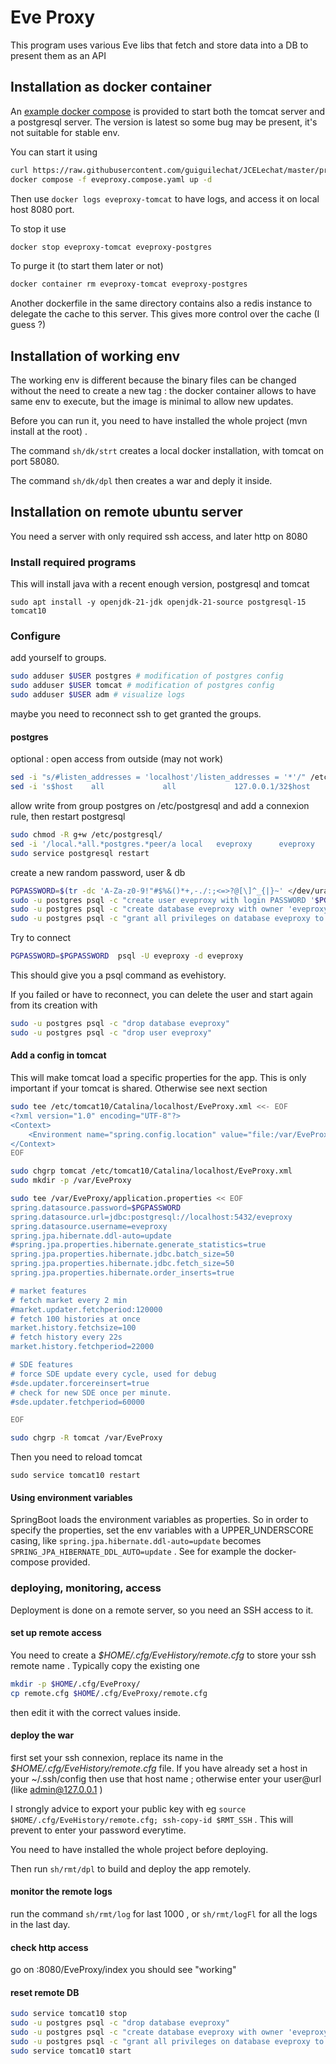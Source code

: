 # Eve Proxy

This program uses various Eve libs that fetch and store data into a DB to present them as an API

## Installation as docker container

An [example docker compose](docker/compose) is provided to start both the tomcat server and a postgresql server.
The version is latest so some bug may be present, it's not suitable for stable env.

You can start it using 

```bash
curl https://raw.githubusercontent.com/guiguilechat/JCELechat/master/programs/spring/eveproxy/docker/compose/postgres-tomcat.yml -o eveproxy.compose.yaml
docker compose -f eveproxy.compose.yaml up -d
```

Then use `docker logs eveproxy-tomcat` to have logs, and access it on local host 8080 port.

To stop it use

```bash
docker stop eveproxy-tomcat eveproxy-postgres
```

To purge it (to start them later or not)

```bash
docker container rm eveproxy-tomcat eveproxy-postgres
```

Another dockerfile in the same directory contains also a redis instance to delegate the cache to this server. This gives more control over the cache (I guess ?)

## Installation of working env

The working env is different because the binary files can be changed without the need to create a new tag : the docker container allows to have same env to execute, but the image is minimal to allow new updates.

Before you can run it, you need to have installed the whole project (mvn install at the root) .

The command `sh/dk/strt` creates a local docker installation, with tomcat on port 58080.

The command `sh/dk/dpl` then creates a war and deply it inside.

## Installation on remote ubuntu server

You need a server with only required ssh access, and later http on 8080

### Install required programs

This will install java with a recent enough version, postgresql and tomcat

`sudo apt install -y openjdk-21-jdk openjdk-21-source postgresql-15 tomcat10`

### Configure

add yourself to groups.

```bash
sudo adduser $USER postgres # modification of postgres config
sudo adduser $USER tomcat # modification of postgres config
sudo adduser $USER adm # visualize logs
```

maybe you need to reconnect ssh to get granted the groups.

#### postgres

optional : open access from outside (may not work)

```bash
sed -i "s/#listen_addresses = 'localhost'/listen_addresses = '*'/" /etc/postgresql/15/main/postgresql.conf
sed -i 's$host    all             all             127.0.0.1/32$host    all             all             0.0.0.0/0$' /etc/postgresql/15/main/pg_hba.conf
```

allow write from group postgres on /etc/postgresql and add a connexion rule, then restart postgresql

```bash
sudo chmod -R g+w /etc/postgresql/
sed -i '/local.*all.*postgres.*peer/a local   eveproxy      eveproxy                              scram-sha-256' /etc/postgresql/15/main/pg_hba.conf
sudo service postgresql restart
```

create a new random password, user & db

```bash
PGPASSWORD=$(tr -dc 'A-Za-z0-9!"#$%&()*+,-./:;<=>?@[\]^_{|}~' </dev/urandom | head -c 32  ; echo)
sudo -u postgres psql -c "create user eveproxy with login PASSWORD '$PGPASSWORD';"
sudo -u postgres psql -c "create database eveproxy with owner 'eveproxy' encoding 'utf8';"
sudo -u postgres psql -c "grant all privileges on database eveproxy to eveproxy;"
```


Try to connect

```bash
PGPASSWORD=$PGPASSWORD  psql -U eveproxy -d eveproxy
```

This should give you a psql command as evehistory.

If you failed or have to reconnect, you can delete the user and start again from its creation with

```bash
sudo -u postgres psql -c "drop database eveproxy"
sudo -u postgres psql -c "drop user eveproxy"
```

#### Add a config in tomcat


This will make tomcat load a specific properties for the app.
This is only important if your tomcat is shared. Otherwise see next section


``` bash
sudo tee /etc/tomcat10/Catalina/localhost/EveProxy.xml <<- EOF
<?xml version="1.0" encoding="UTF-8"?>
<Context>
    <Environment name="spring.config.location" value="file:/var/EveProxy/" type="java.lang.String"/>
</Context>
EOF

sudo chgrp tomcat /etc/tomcat10/Catalina/localhost/EveProxy.xml
sudo mkdir -p /var/EveProxy

sudo tee /var/EveProxy/application.properties << EOF
spring.datasource.password=$PGPASSWORD
spring.datasource.url=jdbc:postgresql://localhost:5432/eveproxy
spring.datasource.username=eveproxy
spring.jpa.hibernate.ddl-auto=update
#spring.jpa.properties.hibernate.generate_statistics=true
spring.jpa.properties.hibernate.jdbc.batch_size=50
spring.jpa.properties.hibernate.jdbc.fetch_size=50
spring.jpa.properties.hibernate.order_inserts=true

# market features
# fetch market every 2 min 
#market.updater.fetchperiod:120000
# fetch 100 histories at once
market.history.fetchsize=100
# fetch history every 22s
market.history.fetchperiod=22000

# SDE features
# force SDE update every cycle, used for debug
#sde.updater.forcereinsert=true
# check for new SDE once per minute.
#sde.updater.fetchperiod=60000

EOF

sudo chgrp -R tomcat /var/EveProxy
```

Then you need to reload tomcat

```
sudo service tomcat10 restart
```

#### Using environment variables

SpringBoot loads the environment variables as properties. So in order to specify the properties, set the env variables with a UPPER_UNDERSCORE casing, like `spring.jpa.hibernate.ddl-auto=update` becomes `SPRING_JPA_HIBERNATE_DDL_AUTO=update` . See for example the docker-compose provided.

### deploying, monitoring, access

Deployment is done on a remote server, so you need an SSH access to it.

#### set up remote access

You need to create a *$HOME/.cfg/EveHistory/remote.cfg* to store your ssh remote name . Typically copy the existing one 

``` bash
mkdir -p $HOME/.cfg/EveProxy/
cp remote.cfg $HOME/.cfg/EveProxy/remote.cfg
```

 then edit it with the correct values inside.

#### deploy the war

first set your ssh connexion, replace its name in the *$HOME/.cfg/EveHistory/remote.cfg* file. If you have already set a host in your ~/.ssh/config then use that host name ; otherwise enter your user@url (like admin@127.0.0.1 )

I strongly advice to export your public key with eg `source $HOME/.cfg/EveHistory/remote.cfg; ssh-copy-id $RMT_SSH` . This will prevent to enter your password everytime.

You need to have installed the whole project before deploying.

Then run `sh/rmt/dpl` to build and deploy the app remotely.

#### monitor the remote logs

run the command `sh/rmt/log` for last 1000 , or `sh/rmt/logFl` for all the logs in the last day.


#### check http access

go on <yourserveraddress>:8080/EveProxy/index
you should see "working"

#### reset remote DB

```bash
sudo service tomcat10 stop
sudo -u postgres psql -c "drop database eveproxy"
sudo -u postgres psql -c "create database eveproxy with owner 'eveproxy' encoding 'utf8';"
sudo -u postgres psql -c "grant all privileges on database eveproxy to eveproxy;"
sudo service tomcat10 start
```


